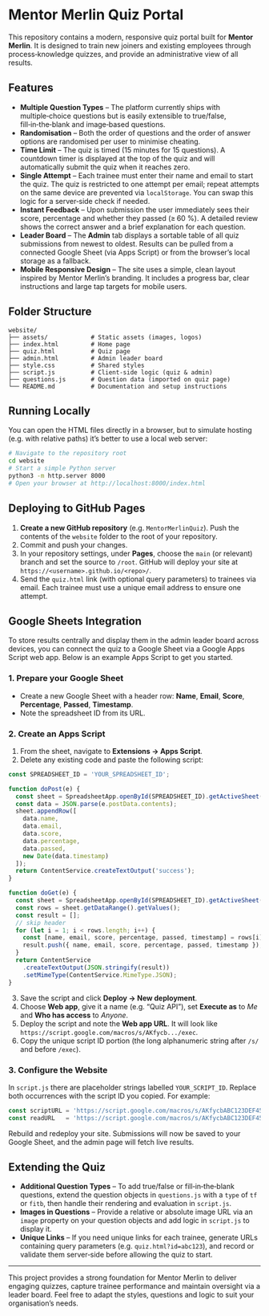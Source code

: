 # Mentor Merlin Quiz Portal

This repository contains a modern, responsive quiz portal built for **Mentor Merlin**.  It is designed to train new joiners and existing employees through process‑knowledge quizzes, and provide an administrative view of all results.

## Features

* **Multiple Question Types** – The platform currently ships with multiple‑choice questions but is easily extensible to true/false, fill‑in‑the‑blank and image‑based questions.
* **Randomisation** – Both the order of questions and the order of answer options are randomised per user to minimise cheating.
* **Time Limit** – The quiz is timed (15 minutes for 15 questions).  A countdown timer is displayed at the top of the quiz and will automatically submit the quiz when it reaches zero.
* **Single Attempt** – Each trainee must enter their name and email to start the quiz.  The quiz is restricted to one attempt per email; repeat attempts on the same device are prevented via `localStorage`.  You can swap this logic for a server‑side check if needed.
* **Instant Feedback** – Upon submission the user immediately sees their score, percentage and whether they passed (≥ 60 %).  A detailed review shows the correct answer and a brief explanation for each question.
* **Leader Board** – The **Admin** tab displays a sortable table of all quiz submissions from newest to oldest.  Results can be pulled from a connected Google Sheet (via Apps Script) or from the browser’s local storage as a fallback.
* **Mobile Responsive Design** – The site uses a simple, clean layout inspired by Mentor Merlin’s branding.  It includes a progress bar, clear instructions and large tap targets for mobile users.

## Folder Structure

```
website/
├── assets/            # Static assets (images, logos)
├── index.html         # Home page
├── quiz.html          # Quiz page
├── admin.html         # Admin leader board
├── style.css          # Shared styles
├── script.js          # Client‑side logic (quiz & admin)
├── questions.js       # Question data (imported on quiz page)
└── README.md          # Documentation and setup instructions
```

## Running Locally

You can open the HTML files directly in a browser, but to simulate hosting (e.g. with relative paths) it’s better to use a local web server:

```bash
# Navigate to the repository root
cd website
# Start a simple Python server
python3 -m http.server 8000
# Open your browser at http://localhost:8000/index.html
```

## Deploying to GitHub Pages

1. **Create a new GitHub repository** (e.g. `MentorMerlinQuiz`).  Push the contents of the `website` folder to the root of your repository.
2. Commit and push your changes.
3. In your repository settings, under **Pages**, choose the `main` (or relevant) branch and set the source to `/root`.  GitHub will deploy your site at `https://<username>.github.io/<repo>/`.
4. Send the `quiz.html` link (with optional query parameters) to trainees via email.  Each trainee must use a unique email address to ensure one attempt.

## Google Sheets Integration

To store results centrally and display them in the admin leader board across devices, you can connect the quiz to a Google Sheet via a Google Apps Script web app.  Below is an example Apps Script to get you started.

### 1. Prepare your Google Sheet

* Create a new Google Sheet with a header row: **Name**, **Email**, **Score**, **Percentage**, **Passed**, **Timestamp**.
* Note the spreadsheet ID from its URL.

### 2. Create an Apps Script

1. From the sheet, navigate to **Extensions → Apps Script**.
2. Delete any existing code and paste the following script:

```javascript
const SPREADSHEET_ID = 'YOUR_SPREADSHEET_ID';

function doPost(e) {
  const sheet = SpreadsheetApp.openById(SPREADSHEET_ID).getActiveSheet();
  const data = JSON.parse(e.postData.contents);
  sheet.appendRow([
    data.name,
    data.email,
    data.score,
    data.percentage,
    data.passed,
    new Date(data.timestamp)
  ]);
  return ContentService.createTextOutput('success');
}

function doGet(e) {
  const sheet = SpreadsheetApp.openById(SPREADSHEET_ID).getActiveSheet();
  const rows = sheet.getDataRange().getValues();
  const result = [];
  // skip header
  for (let i = 1; i < rows.length; i++) {
    const [name, email, score, percentage, passed, timestamp] = rows[i];
    result.push({ name, email, score, percentage, passed, timestamp });
  }
  return ContentService
    .createTextOutput(JSON.stringify(result))
    .setMimeType(ContentService.MimeType.JSON);
}
```

3. Save the script and click **Deploy → New deployment**.
4. Choose **Web app**, give it a name (e.g. “Quiz API”), set **Execute as** to *Me* and **Who has access** to *Anyone*.
5. Deploy the script and note the **Web app URL**.  It will look like `https://script.google.com/macros/s/AKfycb.../exec`.
6. Copy the unique script ID portion (the long alphanumeric string after `/s/` and before `/exec`).

### 3. Configure the Website

In `script.js` there are placeholder strings labelled `YOUR_SCRIPT_ID`.  Replace both occurrences with the script ID you copied.  For example:

```javascript
const scriptURL = 'https://script.google.com/macros/s/AKfycbABC123DEF456/exec';
const readURL   = 'https://script.google.com/macros/s/AKfycbABC123DEF456/exec?action=get';
```

Rebuild and redeploy your site.  Submissions will now be saved to your Google Sheet, and the admin page will fetch live results.

## Extending the Quiz

* **Additional Question Types** – To add true/false or fill‑in‑the‑blank questions, extend the question objects in `questions.js` with a `type` of `tf` or `fitb`, then handle their rendering and evaluation in `script.js`.
* **Images in Questions** – Provide a relative or absolute image URL via an `image` property on your question objects and add logic in `script.js` to display it.
* **Unique Links** – If you need unique links for each trainee, generate URLs containing query parameters (e.g. `quiz.html?id=abc123`), and record or validate them server‑side before allowing the quiz to start.

---

This project provides a strong foundation for Mentor Merlin to deliver engaging quizzes, capture trainee performance and maintain oversight via a leader board.  Feel free to adapt the styles, questions and logic to suit your organisation’s needs.